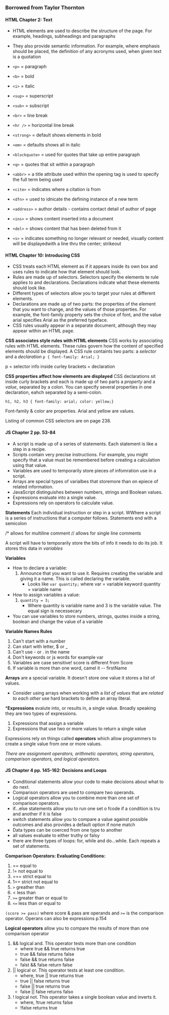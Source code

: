 <!-- HTML Chapter 2 pp. 40-61: Text 
HTML Chapter 10 pp. 226-245: 
JS Chapter 2 pp. 53-84:
JS Chapter 4 pp. 145-162:  -->
### Borrowed from Taylor Thornton
#### HTML Chapter 2: Text 
- HTML elements are used to describe the structure of the page.  For example, headings, subheadings and paragraphs 
- They also provide semantic information.  For example, where emphasis should be placed, the definition of any acronyms used, when given text is a quotation

- `<p>` = paragraph 
- `<b>` = bold 
- `<i>` = italic 
- `<sup>` = superscript 
- `<sub>` = subscript
- `<br>` = line break 
- `<hr />` = horizontal line break 
- `<strong>` = default shows elements in bold 
- `<em>` = defaults shows all in italic 
- `<blockquote>` = used for quotes that take up entire paragraph 
- `<q>` = quotes that sit within a paragraph 
- `<abbr>` = a title attribute used within the opening tag is used to specify the full term being used 
- `<cite>` = indicates where a citation is from 
- `<dfn>` = used to idnicate the defining instance of a new term 
- `<address>` = author details - contains contact detail of author of page 
- `<ins>` = shows content inserted into a document 
- `<del>` = shows content that has been deleted from it 
- `<s>` = indicates something no longer relevant or needed, visually content will be displayedwith a line thru the center; strikeout 

#### HTML Chapter 10: Introducing CSS 
- CSS treats each HTML element as if it appears inside its own box and uses rules to indicate how that element should look. 
- Rules are made up of selectors.  Selectors specify the elements te rule applies to and declarations.  Declarations indicate what these elements should look like.
- Different types of selectors allow you to target your rules at different elements. 
- Declarations are made up of two parts: the properties of the element that you want to change, and the values of those properties.  For example, the font-family property sets the choice of font, and the value arial specifies Arial as the preferred typeface. 
- CSS rules usually appear in a separate document, although they may appear within an HTML page. 

**CSS associates style rules with HTML elements** CSS works by associating rules with HTML elements.  These rules govern how the content of specified elements should be displayed.  A CSS rule containts two parts: a *selector* and a *declaration* 
`p {
    font-family: Arial;
}`

p = selector 
info inside curley brackets = declaration 

**CSS properties affect how elements are displayed** CSS declarations sit inside curly brackets and each is made up of two parts a *property* and a *value*, separated by a colon. You can specify several properties in one declaration, eahch separated by a semi-colon. 

`h1, h2, h3 {
    font-family: arial;
    color: yellow;}` 

Font-family & color are properties.  Arial and yellow are values. 

Listing of common CSS selectors are on page 238. 

#### JS Chapter 2 pp. 53-84 
- A script is made up of a series of statements.  Each statement is like a step in a recipe. 
- Scripts contain very precise instructions.  For example, you might specify that a value must be remembered before creating a calculation using that value. 
- Variables are used to temporarily store pieces of infomration use in a script. 
- Arrays are special types of varialbes that storemore than on epiece of related information. 
- JavaScript distinguishes between numbers, strings and Boolean values. 
- Expressions evaluate into a single value. 
- Expressions rely on operators to calculate value. 

**Statements** Each individual instruction or step in a script. WWhere a script is a series of instructions that a computer follows.  Statements end with a semicolon

/* allows for multiline comment // allows for single line comments 

A script will have to temporarily store the bits of info it needs to do its job.  It stores this data in *variables* 

**Variables** 
- How to declare a variable: 
    1. Announce that you want to use it. Requires creating the variable and giving it a name. This is called declaring the variable. 
        - Looks like `var quantity;` where var = variable keyword quantity = variable name
- How to assign variables a value: 
    1. `quantity = 3;` 
        - Where quantity is variable name and 3 is the variable value.  The equal sign is necessecary 
- You can use variables to store numbers, strings, quotes inside a string, boolean and change the value of a variable 

**Variable Names Rules**
1. Can't start with a number 
1. Can start with letter, $ or _ 
1. Can't use - or . in the name 
1. Don't keywords or js words for example var 
1. Variables are case sensitive! score is different from Score 
1. If variable is more than one word, camel it -- firstName 

**Arrays** are a special variable.  It doesn't store one value it stores a list of values. 
- Consider using arrays when working with a *list of values* that are *related to each other* use hard brackets to define an array literal. 

***Expressions** evalute into, or results in, a single value.  Broadly speaking they are two types of expressions. 
1. Expressions that assign a variable 
1. Expressions that use two or more values to return a single value

Expressions rely on things called **operators** which allow programmers to create a single value from one or more values. 

*There are assignment operators, arithmetic operators, string operators, comparison operators, and logical operators.* 

#### JS Chapter 4 pp. 145-162: Decisions and Loops 
- Conditional statements allow your code to make decisions about what to do next. 
- Comparison operators are used to compare two operands. 
- Logical operators allow you to combine more than one set of comparison operators. 
- if...else statements allow you to run one set o fcode if a condition is tru and another if it is false 
- switch statements allow you to compare a value against possible outcomes and also provides a default option if none match 
- Data types can be coerced from one type to another
- all values evaluate to either truthy or falsy 
- there are three types of loops: for, while and do...while.  Each repeats a set of statements. 

**Comparison Operators: Evaluating Conditions:**
1. == equal to 
1. != not equal to 
1. === strict equal to 
1. 1== strict not equal to 
1. `>` greather than 
1. < less than 
1. `>=` greater than or equal to 
1. `<=` less than or equal to 

`(score >= pass)` where score & pass are operands and `>=` is the comparison operator. Operans can also be expressions p.154 

**Logical operators** allow you to compare the results of more than one comparison operator 
1. && logical and.  This operator tests more than one condition
    - where true && true returns true 
    - true && false returns false 
    - false && true returns false 
    - falst && false return false 
1. || logical or.  This operator tests at least one condition. 
    - where, true || true returns true 
    - true || false returns true 
    - false || true returns true 
    - false || false returns falso 
1. ! logical not.  This operator takes a single boolean value and inverts it. 
    - where, !true returns false 
    - !false returns true 